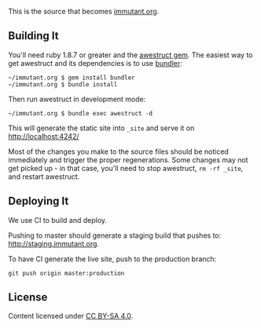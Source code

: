 This is the source that becomes [immutant.org](http://immutant.org/).

## Building It

You'll need ruby 1.8.7 or greater and the [awestruct gem](http://awestruct.org/).
The easiest way to get awestruct and its dependencies is to use [bundler](http://gembundler.com):

    ~/immutant.org $ gem install bundler
    ~/immutant.org $ bundle install

Then run awestruct in development mode:

    ~/immutant.org $ bundle exec awestruct -d

This will generate the static site into `_site` and serve it on [http://localhost:4242/](http://localhost:4242/)

Most of the changes you make to the source files should be noticed immediately
and trigger the proper regenerations. Some changes may not get picked up - in that
case, you'll need to stop awestruct, `rm -rf _site`, and restart awestruct.

## Deploying It

We use CI to build and deploy.

Pushing to master should generate a staging build that pushes to:
<http://staging.immutant.org>.

To have CI generate the live site, push to the production branch:

    git push origin master:production

## License

Content licensed under [CC BY-SA 4.0](http://creativecommons.org/licenses/by-sa/4.0/).
